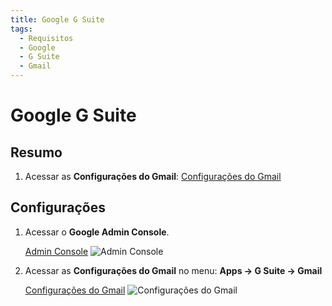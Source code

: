 ```yaml
---
title: Google G Suite
tags:
  - Requisitos
  - Google
  - G Suite
  - Gmail
---
```

# Google G Suite

## Resumo

1. Acessar as **Configurações do Gmail**: [Configurações do Gmail](https://admin.google.com/AdminHome#AppDetails:service=email)

## Configurações

1. Acessar o **Google Admin Console**.

   [Admin Console](https://admin.google.com)
![Admin Console](https://cdn.phishx.io/phishx-docs/images/google_admin_01.webp)

2. Acessar as **Configurações do Gmail** no menu: **Apps -> G Suite -> Gmail**

   [Configurações do Gmail](https://admin.google.com/AdminHome#AppDetails:service=email)
![Configurações do Gmail](https://cdn.phishx.io/phishx-docs/images/google_admin_02.webp)